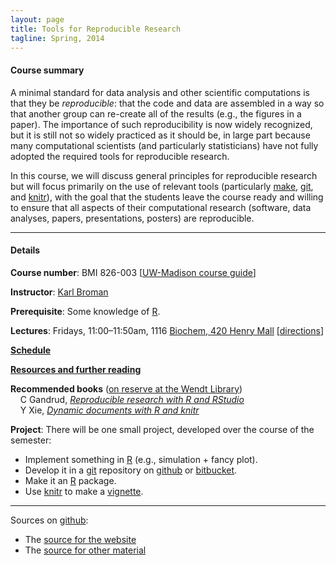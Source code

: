 ```yaml
---
layout: page
title: Tools for Reproducible Research
tagline: Spring, 2014
---
```



#### Course summary

A minimal standard for data analysis and other scientific computations is
that they be _reproducible_: that the code and data are assembled in a
way so that another group can re-create all of the results (e.g., the
figures in a paper). The importance of such reproducibility is now
widely recognized, but it is still not so widely practiced as it
should be, in large part because many computational scientists (and
particularly statisticians) have
not fully adopted the required tools for reproducible research.

In this course, we will discuss general principles for reproducible
research but will focus primarily on the use of relevant tools
(particularly [make](http://www.gnu.org/software/make/),
[git](http://git-scm.org), and [knitr](http://yihui.name/knitr/)),
with the goal that the students leave the course ready and willing to
ensure that all aspects of their computational research (software,
data analyses, papers, presentations, posters) are reproducible.


---

#### Details

**Course number**: BMI 826-003 \[[UW-Madison course guide](http://bit.ly/H7IEwt)\]

**Instructor**: [Karl Broman](http://www.biostat.wisc.edu/~kbroman)

**Prerequisite**: Some knowledge of [R](http://www.r-project.org).

**Lectures**: Fridays, 11:00&ndash;11:50am,
1116 [Biochem, 420 Henry Mall](http://map.wisc.edu/s/psk50tw2)
\[[directions](pages/directions.html)\]

**[Schedule](pages/schedule.html)**

**[Resources and further reading](pages/resources.html)**

**Recommended books** ([on reserve at the Wendt Library](https://www.library.wisc.edu/course-pages/viewer/show/19481))<br>
&nbsp; &nbsp; C Gandrud, _[Reproducible research with R and RStudio](http://www.amazon.com/exec/obidos/ASIN/1466572841/7210-20)_<br>
&nbsp; &nbsp; Y Xie, _[Dynamic documents with R and knitr](http://www.amazon.com/exec/obidos/ASIN/1482203537/7210-20)_

**Project**: There will be one small project, developed over the course of
the semester:
- Implement something in [R](http://www.r-project.org) (e.g., simulation + fancy plot).
- Develop it in a [git](http://git-scm.com) repository on
    [github](http://github.com) or [bitbucket](http://bitbucket.org).
- Make it an [R](http://www.r-project.org) package.
- Use [knitr](http://yihui.name/knitr/) to make a [vignette](http://cran.us.r-project.org/doc/manuals/R-exts.html#Writing-package-vignettes).

---

Sources on [github](http://github.com):
- The [source for the website](https://github.com/kbroman/Tools4RR/tree/gh-pages)
- The [source for other material](https://github.com/kbroman/Tools4RR/tree/master)
